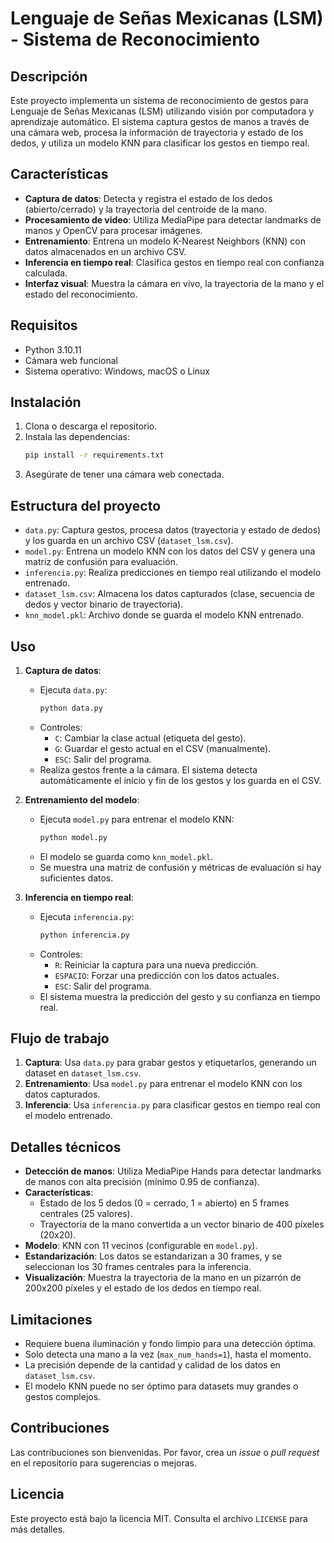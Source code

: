 # Lenguaje de Señas Mexicanas (LSM) - Sistema de Reconocimiento

## Descripción

Este proyecto implementa un sistema de reconocimiento de gestos para Lenguaje de Señas Mexicanas (LSM) utilizando visión por computadora y aprendizaje automático. El sistema captura gestos de manos a través de una cámara web, procesa la información de trayectoria y estado de los dedos, y utiliza un modelo KNN para clasificar los gestos en tiempo real.

## Características

- **Captura de datos**: Detecta y registra el estado de los dedos (abierto/cerrado) y la trayectoria del centroide de la mano.
- **Procesamiento de video**: Utiliza MediaPipe para detectar landmarks de manos y OpenCV para procesar imágenes.
- **Entrenamiento**: Entrena un modelo K-Nearest Neighbors (KNN) con datos almacenados en un archivo CSV.
- **Inferencia en tiempo real**: Clasifica gestos en tiempo real con confianza calculada.
- **Interfaz visual**: Muestra la cámara en vivo, la trayectoria de la mano y el estado del reconocimiento.

## Requisitos

- Python 3.10.11
- Cámara web funcional
- Sistema operativo: Windows, macOS o Linux

## Instalación

1. Clona o descarga el repositorio.
2. Instala las dependencias:
   ```bash
   pip install -r requirements.txt
   ```
3. Asegúrate de tener una cámara web conectada.

## Estructura del proyecto

- `data.py`: Captura gestos, procesa datos (trayectoria y estado de dedos) y los guarda en un archivo CSV (`dataset_lsm.csv`).
- `model.py`: Entrena un modelo KNN con los datos del CSV y genera una matriz de confusión para evaluación.
- `inferencia.py`: Realiza predicciones en tiempo real utilizando el modelo entrenado.
- `dataset_lsm.csv`: Almacena los datos capturados (clase, secuencia de dedos y vector binario de trayectoria).
- `knn_model.pkl`: Archivo donde se guarda el modelo KNN entrenado.

## Uso

1. **Captura de datos**:

   - Ejecuta `data.py`:
     ```bash
     python data.py
     ```
   - Controles:
     - `C`: Cambiar la clase actual (etiqueta del gesto).
     - `G`: Guardar el gesto actual en el CSV (manualmente).
     - `ESC`: Salir del programa.
   - Realiza gestos frente a la cámara. El sistema detecta automáticamente el inicio y fin de los gestos y los guarda en el CSV.

2. **Entrenamiento del modelo**:

   - Ejecuta `model.py` para entrenar el modelo KNN:
     ```bash
     python model.py
     ```
   - El modelo se guarda como `knn_model.pkl`.
   - Se muestra una matriz de confusión y métricas de evaluación si hay suficientes datos.

3. **Inferencia en tiempo real**:
   - Ejecuta `inferencia.py`:
     ```bash
     python inferencia.py
     ```
   - Controles:
     - `R`: Reiniciar la captura para una nueva predicción.
     - `ESPACIO`: Forzar una predicción con los datos actuales.
     - `ESC`: Salir del programa.
   - El sistema muestra la predicción del gesto y su confianza en tiempo real.

## Flujo de trabajo

1. **Captura**: Usa `data.py` para grabar gestos y etiquetarlos, generando un dataset en `dataset_lsm.csv`.
2. **Entrenamiento**: Usa `model.py` para entrenar el modelo KNN con los datos capturados.
3. **Inferencia**: Usa `inferencia.py` para clasificar gestos en tiempo real con el modelo entrenado.

## Detalles técnicos

- **Detección de manos**: Utiliza MediaPipe Hands para detectar landmarks de manos con alta precisión (mínimo 0.95 de confianza).
- **Características**:
  - Estado de los 5 dedos (0 = cerrado, 1 = abierto) en 5 frames centrales (25 valores).
  - Trayectoria de la mano convertida a un vector binario de 400 píxeles (20x20).
- **Modelo**: KNN con 11 vecinos (configurable en `model.py`).
- **Estandarización**: Los datos se estandarizan a 30 frames, y se seleccionan los 30 frames centrales para la inferencia.
- **Visualización**: Muestra la trayectoria de la mano en un pizarrón de 200x200 píxeles y el estado de los dedos en tiempo real.

## Limitaciones

- Requiere buena iluminación y fondo limpio para una detección óptima.
- Solo detecta una mano a la vez (`max_num_hands=1`), hasta el momento.
- La precisión depende de la cantidad y calidad de los datos en `dataset_lsm.csv`.
- El modelo KNN puede no ser óptimo para datasets muy grandes o gestos complejos.

## Contribuciones

Las contribuciones son bienvenidas. Por favor, crea un _issue_ o _pull request_ en el repositorio para sugerencias o mejoras.

## Licencia

Este proyecto está bajo la licencia MIT. Consulta el archivo `LICENSE` para más detalles.
